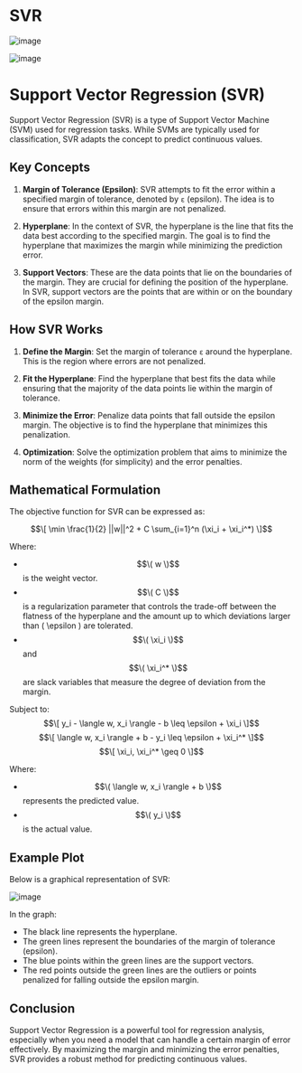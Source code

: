 # SVR

![image](https://github.com/user-attachments/assets/d752830e-90da-4f8b-a932-50f446c15a1a)

![image](https://github.com/user-attachments/assets/b64376e0-4531-4420-b91a-d2fe56114cae)

# Support Vector Regression (SVR)

Support Vector Regression (SVR) is a type of Support Vector Machine (SVM) used for regression tasks. While SVMs are typically used for classification, SVR adapts the concept to predict continuous values.

## Key Concepts

1. **Margin of Tolerance (Epsilon)**: SVR attempts to fit the error within a specified margin of tolerance, denoted by `ε` (epsilon). The idea is to ensure that errors within this margin are not penalized.

2. **Hyperplane**: In the context of SVR, the hyperplane is the line that fits the data best according to the specified margin. The goal is to find the hyperplane that maximizes the margin while minimizing the prediction error.

3. **Support Vectors**: These are the data points that lie on the boundaries of the margin. They are crucial for defining the position of the hyperplane. In SVR, support vectors are the points that are within or on the boundary of the epsilon margin.

## How SVR Works

1. **Define the Margin**: Set the margin of tolerance `ε` around the hyperplane. This is the region where errors are not penalized.
   
2. **Fit the Hyperplane**: Find the hyperplane that best fits the data while ensuring that the majority of the data points lie within the margin of tolerance.
   
3. **Minimize the Error**: Penalize data points that fall outside the epsilon margin. The objective is to find the hyperplane that minimizes this penalization.

4. **Optimization**: Solve the optimization problem that aims to minimize the norm of the weights (for simplicity) and the error penalties.

## Mathematical Formulation

The objective function for SVR can be expressed as:

$$\[ \min \frac{1}{2} ||w||^2 + C \sum_{i=1}^n (\xi_i + \xi_i^*) \]$$

Where:
- $$\( w \)$$ is the weight vector.
- $$\( C \)$$ is a regularization parameter that controls the trade-off between the flatness of the hyperplane and the amount up to which deviations larger than \( \epsilon \) are tolerated.
- $$\( \xi_i \)$$ and $$\( \xi_i^* \)$$ are slack variables that measure the degree of deviation from the margin.

Subject to:
$$\[ y_i - \langle w, x_i \rangle - b \leq \epsilon + \xi_i \]$$
$$\[ \langle w, x_i \rangle + b - y_i \leq \epsilon + \xi_i^* \]$$
$$\[ \xi_i, \xi_i^* \geq 0 \]$$

Where:
- $$\( \langle w, x_i \rangle + b \)$$ represents the predicted value.
- $$\( y_i \)$$ is the actual value.

## Example Plot

Below is a graphical representation of SVR:

![image](https://github.com/user-attachments/assets/76841012-c46b-45d7-8dc3-8322ab45c279)


In the graph:
- The black line represents the hyperplane.
- The green lines represent the boundaries of the margin of tolerance (epsilon).
- The blue points within the green lines are the support vectors.
- The red points outside the green lines are the outliers or points penalized for falling outside the epsilon margin.

## Conclusion

Support Vector Regression is a powerful tool for regression analysis, especially when you need a model that can handle a certain margin of error effectively. By maximizing the margin and minimizing the error penalties, SVR provides a robust method for predicting continuous values.

